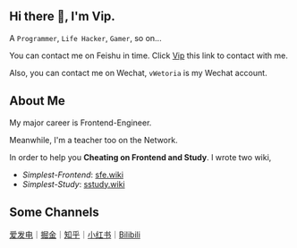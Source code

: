 ## Hi there 👋, I'm Vip.

A `Programmer`, `Life Hacker`, `Gamer`, so on...

You can contact me on Feishu in time. Click [Vip](https://www.feishu.cn/invitation/page/add_contact/?token=d8fn4b75-48ac-4726-b4d7-b499073fbd6d) this link to contact with me.

Also, you can contact me on Wechat, `vWetoria` is my Wechat account.

## About Me

My major career is Frontend-Engineer.

Meanwhile, I'm a teacher too on the Network.

In order to help you **Cheating on Frontend and Study**. I wrote two wiki,

- *Simplest-Frontend*: [sfe.wiki](https://sfe.wiki)
- *Simplest-Study*: [sstudy.wiki](https://sstudy.wiki)

## Some Channels

[爱发电](https://afdian.net/a/Wetoria)｜[掘金](https://juejin.cn/user/2682464104099694)｜[知乎](https://www.zhihu.com/people/wetoria)｜[小红书](https://www.xiaohongshu.com/user/profile/633ec36b000000001901d452?xhsshare=CopyLink&appuid=633ec36b000000001901d452&apptime=1695011375)｜[Bilibili](https://space.bilibili.com/1905493)

<!--
**Wetoria/Wetoria** is a ✨ _special_ ✨ repository because its `README.md` (this file) appears on your GitHub profile.

Here are some ideas to get you started:

- 🔭 I’m currently working on ...
- 🌱 I’m currently learning ...
- 👯 I’m looking to collaborate on ...
- 🤔 I’m looking for help with ...
- 💬 Ask me about ...
- 📫 How to reach me: ...
- 😄 Pronouns: ...
- ⚡ Fun fact: ...
-->
